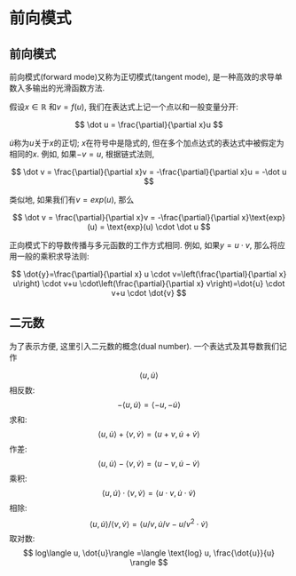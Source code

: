 # 前向模式

## 前向模式

前向模式(forward mode)又称为正切模式(tangent mode), 是一种高效的求导单数入多输出的光滑函数方法. 

假设$x\in \mathbb R$ 和$v=f(u)$, 我们在表达式上记一个点以和一般变量分开:

$$
    \dot u = \frac{\partial}{\partial x}u
$$

$\dot u$称为$u$关于$x$的正切; $x$在符号中是隐式的, 但在多个加点达式的表达式中被假定为相同的$x$.
例如, 如果$-v=u$, 根据链式法则,

$$
    \dot v = \frac{\partial}{\partial x}v = -\frac{\partial}{\partial x}u = -\dot u
$$

类似地, 如果我们有$v = exp(u)$, 那么

$$
    \dot v = \frac{\partial}{\partial x}v = -\frac{\partial}{\partial x}\text{exp}(u) = \text{exp}(u) \cdot \dot u
$$

正向模式下的导数传播与多元函数的工作方式相同. 例如, 如果$y=u\cdot v$, 那么将应用一般的乘积求导法则: 

$$
\dot{y}=\frac{\partial}{\partial x} u \cdot v=\left(\frac{\partial}{\partial x} u\right) \cdot v+u \cdot\left(\frac{\partial}{\partial x} v\right)=\dot{u} \cdot v+u \cdot \dot{v}
$$

## 二元数
为了表示方便, 这里引入二元数的概念(dual number). 一个表达式及其导数我们记作

$$
\langle u, \dot{u}\rangle
$$
相反数:
$$
-\langle u, \dot{u}\rangle=\langle-u,-\dot{u}\rangle
$$
求和:
$$
\langle u, \dot{u}\rangle + \langle v, \dot{v}\rangle=\langle u+v, \dot{u} + \dot v \rangle
$$
作差:
$$
\langle u, \dot{u}\rangle - \langle v, \dot{v}\rangle=\langle u-v, \dot{u} - \dot v \rangle
$$
乘积:
$$
\langle u, \dot{u}\rangle \cdot \langle v, \dot{v}\rangle=\langle u\cdot v, \dot{u} \cdot \dot v \rangle
$$
相除:
$$
\langle u, \dot{u}\rangle / \langle v, \dot{v}\rangle=\langle u / v, \dot{u} / v - u/v^2 \cdot \dot v \rangle
$$
取对数:
$$
log\langle u, \dot{u}\rangle =\langle \text{log} u, \frac{\dot{u}}{u}  \rangle
$$
